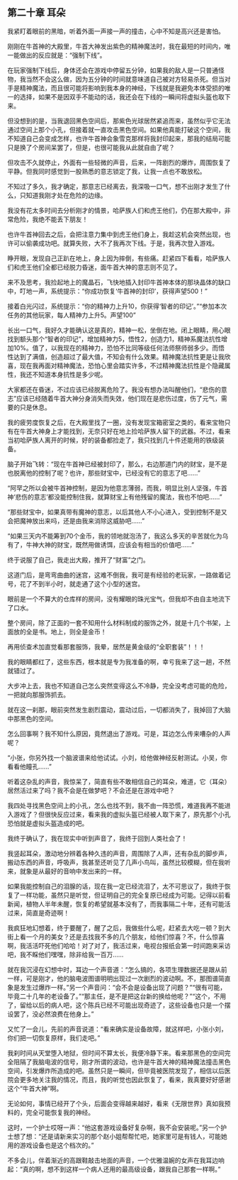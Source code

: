 ## 第二十章 耳朵


我紧盯着眼前的黑暗，听着外面一声接一声的撞击，心中不知是高兴还是害怕。

刚刚在牛首神的大殿里，牛首大神发出紫色的精神魔法时，我在最短的时间内，唯一能做出的反应就是：“强制下线”。

在玩家强制下线后，身体还会在游戏中停留五分钟，如果我的敌人是一只普通怪物，我当然不会这么做，因为五分钟的时间就意味道自己被对方轻易杀死。但当对手是精神魔法，而且很可能将影响到我本身的神经，下线就是我避免本体受损的唯一的选择，如果不是因双手不能动的话，我还会在下线的一瞬间将虚拟头盔也取下来。

但没想到的是，当我退回黑色空间后，那紫色光球居然紧追而来，虽然似乎它无法通过空间上那个小孔，但接着就一直攻击黑色空间。如果他真能打破这个空间，我不知道自己会变成怎样，也许牛首神会象雪克那样将我封印起来，那我的结局可能只是换了个房间呆罢了，但是，也很可能我从此就自由了呢？

但攻击不久就停止，外面有一些轻微的声音，后来，一阵剧烈的爆炸，周围恢复了平静。但我同时感觉到一股熟悉的意志锁定了我，让我一点也不敢放松。

不知过了多久，我才确定，那意志已经离去，我深吸一口气，想不出刚才发生了什么，只知道我刚才处在危险的边缘。

我没有花太多时间去分析刚才的情景，哈萨族人们和虎王他们，仍在那大殿中，非常危险，我绝不能丢下朋友！

也许牛首神回去之后，会把注意力集中到虎王他们身上，我趁这机会突然出现，也许可以偷袭成功吧。就算失败，大不了我再次下线。于是，我再次登入游戏。

睁开眼，发现自己正趴在地上，身上因为摔倒，有些痛。赶紧四下看看，哈萨族人们和虎王他们全都已经脱力昏迷，面牛首大神的意志则不见了。

来不及思考，我捡起地上的魔晶石，飞快地插入封印牛首神本体的那块晶体的缺口中，叮地一声，系统提示：“你成功恢复‘牛首神的封印’，获得声望500！”

接着白光闪过，系统提示：“你的精神力上升10，你获得‘智者的印记’。”“参加本次任务的其他玩家，每人精神力上升5。声望100”

长出一口气，我好久才能确认这是真的，精神一松，坐倒在地。闭上眼睛，用心眼找到额头那个“智者的印记”，增加精神力5，悟性2，创造力1，精神系魔法抗性增加10%。值了，以我现在的精神力，恐怕不比同等级任何法师祭师弱多少。而悟性达到了满值，创造超过了最大值，不知会有什么效果。精神魔法抗性更是让我欣喜，现在我再面对精神魔法，恐怕心里会踏实许多，不过精神魔法抗性是个隐藏属性，我还不知道本身抗性是多少呢。

大家都还在昏迷，不过应该已经脱离危险了。我没有想办法叫醒他们，“悲伤的意志”应该已经随着牛首大神分身消失而失效，他们现在是悲伤过度，伤了元气，需要的只是休息。

我的疲劳度恢复之后，在大殿里找了一圈，没有发现宝箱密室之类的，看来宝物只有在牛首大神身上才能找到，无奈只好在地上捡哈萨族人留下的武器。不过，看来当初哈萨族人离开的时候，好的装备都捡走了，我只找到几十件还能用的铁级装备。

脑子开始飞转：“现在牛首神已经被封印了，那么，右边那道门内的财宝，是不是也脱离他的控制了呢？也许，那些财宝中，已经没有它的意志了吧……”

“阿罕之所以会被牛首神控制，是因为他意志薄弱，而我，明显比别人坚强，牛首神‘悲伤的意志’都没能控制住我，就算财宝上有他残留的魔法，我也不怕吧……”

“那些财宝中，如果真带有魔神的意志，以后其他人不小心进入，受到控制不是又会把魔神放出来吗，还是由我来消除这威胁吧……”

“如果三天内不能筹到70个金币，我的领地就泡汤了，我这么多天的辛苦就化为乌有了，牛神大神的财宝，既然用做诱饵，应该会有相当的价值吧……”

终于说服了自己，我走出大殿，推开了“财富”之门。

这道门后，是弯弯曲曲的迷宫，这难不倒我，我可是有经验的老玩家，一路做着记号，花了不到半小时，就走通了这个小型的迷宫。

眼前是一个不算大的仓库样的房间，没有耀眼的珠光宝气，但我却不由自主地流下了口水。

整个房间，除了正面的一套不知用什么材料制成的服饰之外，就是十几个书架，上面放的全是书。地上，则全是金币！

再用侦查术加直觉看那套服饰，我晕，居然是黄金级的“全职套装”！！！

我的眼睛都红了，这些东西，根本就是专为我准备的啊，幸亏我来了这一趟，不然就错过了。

大步冲上去，我也不知道自己怎么突然变得这么不冷静，完全没考虑可能的危险，一把就向那服饰抓去。

就在这一刹那，眼前突然发生剧烈震动，震动过后，一切都消失了，我掉回了大脑中那黑色的空间。

怎么回事啊？我不知什么原因，竟然退出了游戏。可是，耳边怎么传来嘈杂的人声呢？

“小张，你另外找一个脑波谱来给他试试。小刘，给他做神经反射测试。小吴，你看看他瞳孔……”

听着这杂乱的声音，我惊呆了，简直有些不敢相信自己的耳朵，难道，它（耳朵）居然活过来了吗？我不会是在做梦吧？不会还是在游戏中吧？

我四处寻找黑色空间上的小孔，怎么也找不到，我不由一阵恐慌，难道我再不能进入游戏了？但很快反应过来，看来我的虚拟头盔已经被人取下来了，原先那个小孔恐怕就是虚拟头盔造成的吧。

我终于确认了，我在现实中听到声音了，我终于回到人类社会了！

我竖起耳朵，激动地分辨着各种久违的声音，周围除了人声，还有杂乱的脚步声，搬动东西的声音，呼吸声，我甚至还听见了几声小鸟叫，虽然比较模糊，但在我听来，就象是从最好的音响中发出来的一样。

如果我能控制自己的泪腺的话，现在我一定已经流泪了，太不可思议了，我终于恢复了一样功能，虽然只是听觉，但证明自己的完全复原已经成为可能。记得以前看新闻，植物人半年未醒，恢复的希望就基本没有了，而我事隔二十年，还有可能活过来，简直是奇迹啊！

我疯狂地幻想着，终于要醒了，醒了之后，我做些什么呢，赶紧去大吃一顿？到大街上看一个月的美女？还是去找我不多的几个朋友，给他们惊喜？不，什么惊喜啊，我活活吓死他们哈哈！对了对了，我活过来，电视台报纸会第一时间跑来采访吧，我不睬他们嘿嘿，除非给我一百万……

就在我沉浸在幻想中时，耳边一个声音道：“怎么搞的，各项生理数据还是跟从前一样，可是刚才，他的脑电波图谱明明出现过一次剧烈的波动啊。不，那图谱简直象是发生过爆炸一样。”另一个声音问：“会不会是设备出现了问题？”“很有可能，毕竟二十几年的老设备了。”“那主任，是不是把这台新的换给他呢？”“这个，不用了，留给以后的病人吧，这个陈兵已经不可能出现奇迹了，这些设备也只是一个摆设罢了，没必然浪费在他身上。”

又忙了一会儿，先前的声音说道：“看来确实是设备故障，就这样吧，小张小刘，你们把一切恢复原样，我们走吧。”

我刹时间从天堂堕入地狱，但时间不算太长，我便冷静下来。看来那黑色的空间完全阻隔了我脑电波的信号，刚才所谓的波动，也许是牛首大神的精神魔法撞击黑色空间，引发爆炸所造成的吧。虽然只是一瞬间，但毕竟被医院发现了，相信以后医院会更多地关注我的情况，而且，我的听觉也因此恢复了，看来，我真要好好感谢这个“牛首大神”啊。

无论如何，事情已经开了个头，后面会变得越来越好，看来《无限世界》真如我预料的，完全可能恢复我的神经。

这时，一个护士哎呀一声：“他这套游戏设备好复杂啊，我不会安装呢。”另一个护士想了想：“还是请新来实习的那个赵小姐帮帮忙吧，她家里可是有钱人，可能她用的游戏设备也是这个档次的。”

不多会儿，伴着渐近的高跟鞋敲击地面的声音，一个优雅温婉的女声在我耳边响起：“真的啊，想不到这样一个病人还用的最高级设备，跟我自己那套一样啊。”






